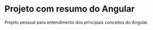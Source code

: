 # Projeto com resumo do Angular

Projeto pessoal para entendimento dos principais conceitos do Angular.

